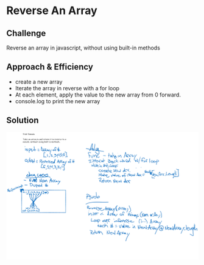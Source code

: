 # Reverse An Array

<!-- Short summary or background information -->

## Challenge

Reverse an array in javascript, without using built-in methods

## Approach & Efficiency

- create a new array
- Iterate the array in reverse with a for loop
- At each element, apply the value to the new array from 0 forward.
- console.log to print the new array

## Solution
<!-- Embedded whiteboard image -->
![whiteboard](../assets/CC1-whiteboard.png)
